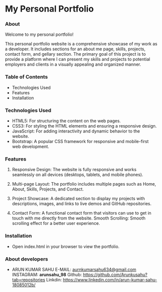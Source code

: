 # My Personal Portfolio

### About

Welcome to my personal portfolio!

This personal portfolio website is a comprehensive showcase of my work as a developer. It includes sections for an about me page, skills, projects, contact form, and gellary section. The primary goal of this project is to provide a platform where I can present my skills and projects to potential employers and clients in a visually appealing and organized manner.



### Table of Contents

- Technologies Used
- Features
- Installation


### Technologies Used

- HTML5: For structuring the content on the web pages.
- CSS3: For styling the HTML elements and ensuring a responsive design.
- JavaScript: For adding interactivity and dynamic behavior to the website.
- Bootstrap: A popular CSS framework for responsive and mobile-first web development.


### Features

1. Responsive Design: The website is fully responsive and works seamlessly on all devices (desktops, tablets, and mobile phones).

2. Multi-page Layout: The portfolio includes multiple pages such as Home, About, Skills, Projects, and Contact.

3. Project Showcase: A dedicated section to display my projects with descriptions, images, and links to live demos and GitHub repositories.

4. Contact Form: A functional contact form that visitors can use to get in touch with me directly from the website.
Smooth Scrolling: Smooth scrolling effect for a better user experience.


### Installation

- Open index.html in your browser to view the portfolio.



### About developers

- ARUN KUMAR SAHU
  E-MAIL: aurnkumarsahu634@gmail.com
  INSTAGRAM: **arunsahu_98**
  Github: https://github.com/Arunkusahu?tab=repositories
  Linkdin: https://www.linkedin.com/in/arun-kumar-sahu-18085012b/
